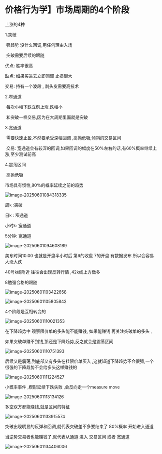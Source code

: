 # 价格行为学】市场周期的4个阶段

上涨的4种

1.突破        

​            强趋势 没什么回调,用任何理由入场  

​            突破需要后续的跟随

优点: 胜率很高

缺点: 如果买进去立即回调  止损很大

交易:    持有一个波段  ,    剥头皮需要高技术



2.窄通道

​          每次小幅下跌立刻上涨.跌幅小

​     和突破一样交易,因为在大周期里面就是突破



3.宽通道

​       需要快速止盈,不然要承受深幅回调 ,高抛低吸,倾斜的交易区间

​       交易:   宽通道会有较深的回调,如果回调的幅度在50%左右的话,有60%概率继续上涨,至少测试前高



4.震荡区间

​        高抛低吸



市场具有惯性,80%的概率延续之前的趋势





![image-20250601084318335](C:\Users\Administrator\AppData\Roaming\Typora\typora-user-images\image-20250601084318335.png)

周k :突破     

日k  : 窄通道     

小时k:  宽通道

5分钟:  宽通道



![image-20250601094608189](C:\Users\Administrator\AppData\Roaming\Typora\typora-user-images\image-20250601094608189.png)

美东时间10:00     也就是开盘半小时后   第6的收盘   7的开盘 有数据发布   所以会容易大涨大跌

 40号k线附近 往往会出现反转行情  ,42k线上方做多

8勉强合格的跟随



![image-20250601103422658](C:\Users\Administrator\AppData\Roaming\Typora\typora-user-images\image-20250601103422658.png)











![image-20250601105805842](C:\Users\Administrator\AppData\Roaming\Typora\typora-user-images\image-20250601105805842.png)



4个阶段是互相转变的



![image-20250601110021353](C:\Users\Administrator\AppData\Roaming\Typora\typora-user-images\image-20250601110021353.png)





在下降趋势中   观察限价单的多头能不能赚钱,  如果能赚钱      再关注突破单的多头 ,

如果突破单赚不到钱,那还是下降趋势,反之就会是震荡区间



![image-20250601110751393](C:\Users\Administrator\AppData\Roaming\Typora\typora-user-images\image-20250601110751393.png)

后续又是震荡,到底部又有多头在挂限价单买入 ,这就知道下降趋势不会很强,一个很强的下降趋势不会给多头这样赚钱的

![image-20250601111224527](C:\Users\Administrator\AppData\Roaming\Typora\typora-user-images\image-20250601111224527.png)



小概率事件 ,楔形延续下跌失败 ,会反向走一个measure move



![image-20250601113134126](C:\Users\Administrator\AppData\Roaming\Typora\typora-user-images\image-20250601113134126.png)

多空双方都能赚钱,就是区间的特征

![image-20250601133915574](C:\Users\Administrator\AppData\Roaming\Typora\typora-user-images\image-20250601133915574.png)

突破出现明显的反弹和回调,就代表突破差不多要结束了      80%概率  开始进入通道

当逆势交易者也能赚钱了,就代表从通道 进入  交易区间 或者 宽通道

![image-20250601134406006](C:\Users\Administrator\AppData\Roaming\Typora\typora-user-images\image-20250601134406006.png)